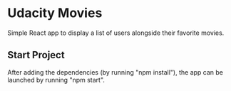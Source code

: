 # Udacity Movies
Simple React app to display a list of users alongside their favorite movies.

## Start Project
After adding the dependencies (by running "npm install"), the app can be launched by running "npm start".
